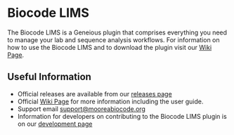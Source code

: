 # Biocode LIMS
  
The Biocode LIMS is a Geneious plugin that comprises everything you need to manage your lab and sequence analysis workflows. For information on how to use the Biocode LIMS and to download the plugin visit our [Wiki Page](https://github.com/biocodellc/biocode-lims/wiki).

## Useful Information
* Official releases are available from our [releases page](https://github.com/biocodellc/biocode-lims/releases)
* Official [Wiki Page](https://github.com/biocodellc/biocode-lims/wiki) for more information
including the user guide.
* Support email support@mooreabiocode.org
* Information for developers on contributing to the Biocode LIMS plugin is on our [development page](https://github.com/biocodellc/biocode-lims/blob/develop/development.md)
 


